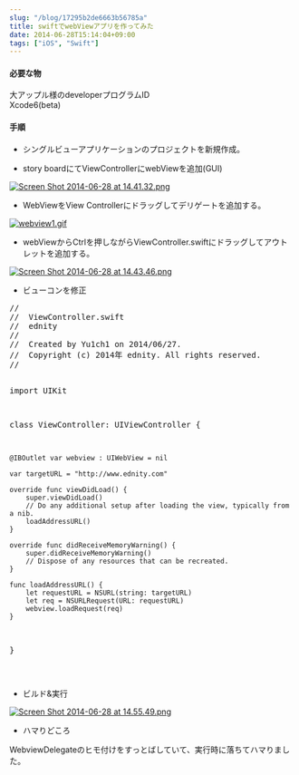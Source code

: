 ```yaml
---
slug: "/blog/17295b2de6663b56785a"
title: swiftでwebViewアプリを作ってみた
date: 2014-06-28T15:14:04+09:00
tags: ["iOS", "Swift"]
---
```


<h4>
<span id="必要な物" class="fragment"></span><a href="#%E5%BF%85%E8%A6%81%E3%81%AA%E7%89%A9"><i class="fa fa-link"></i></a>必要な物</h4>

<p>大アップル様のdeveloperプログラムID <br>
Xcode6(beta)</p>

<h4>
<span id="手順" class="fragment"></span><a href="#%E6%89%8B%E9%A0%86"><i class="fa fa-link"></i></a>手順</h4>

<ul>
<li><p>シングルビューアプリケーションのプロジェクトを新規作成。</p></li>
<li><p>story boardにてViewControllerにwebViewを追加(GUI)</p></li>
</ul>

<p><a href="https://qiita-user-contents.imgix.net/https%3A%2F%2Fqiita-image-store.s3.amazonaws.com%2F0%2F17326%2F034c670f-a228-c226-533e-a4a068c986a8.png?ixlib=rb-1.2.2&amp;auto=format&amp;gif-q=60&amp;q=75&amp;s=92ed13134bae7dd2f908b81d2c0cbab6" target="_blank" rel="nofollow noopener"><img src="https://qiita-user-contents.imgix.net/https%3A%2F%2Fqiita-image-store.s3.amazonaws.com%2F0%2F17326%2F034c670f-a228-c226-533e-a4a068c986a8.png?ixlib=rb-1.2.2&amp;auto=format&amp;gif-q=60&amp;q=75&amp;s=92ed13134bae7dd2f908b81d2c0cbab6" alt="Screen Shot 2014-06-28 at 14.41.32.png" title="Screen Shot 2014-06-28 at 14.41.32.png" data-canonical-src="https://qiita-image-store.s3.amazonaws.com/0/17326/034c670f-a228-c226-533e-a4a068c986a8.png" srcset="https://qiita-user-contents.imgix.net/https%3A%2F%2Fqiita-image-store.s3.amazonaws.com%2F0%2F17326%2F034c670f-a228-c226-533e-a4a068c986a8.png?ixlib=rb-1.2.2&amp;auto=format&amp;gif-q=60&amp;q=75&amp;w=1400&amp;fit=max&amp;s=e59c40d9c9b3082c89469ad81d341416 1x" loading="lazy"></a></p>

<ul>
<li>WebViewをView Controllerにドラッグしてデリゲートを追加する。</li>
</ul>

<p><a href="https://qiita-user-contents.imgix.net/https%3A%2F%2Fqiita-image-store.s3.amazonaws.com%2F0%2F17326%2F78986fe8-5cf2-c232-d943-1cc9569b4ff9.gif?ixlib=rb-1.2.2&amp;auto=format&amp;gif-q=60&amp;q=75&amp;s=80a4eb411b747344200b7a00f71c3550" target="_blank" rel="nofollow noopener"><img src="https://qiita-user-contents.imgix.net/https%3A%2F%2Fqiita-image-store.s3.amazonaws.com%2F0%2F17326%2F78986fe8-5cf2-c232-d943-1cc9569b4ff9.gif?ixlib=rb-1.2.2&amp;auto=format&amp;gif-q=60&amp;q=75&amp;s=80a4eb411b747344200b7a00f71c3550" alt="webview1.gif" title="webview1.gif" data-canonical-src="https://qiita-image-store.s3.amazonaws.com/0/17326/78986fe8-5cf2-c232-d943-1cc9569b4ff9.gif" srcset="https://qiita-user-contents.imgix.net/https%3A%2F%2Fqiita-image-store.s3.amazonaws.com%2F0%2F17326%2F78986fe8-5cf2-c232-d943-1cc9569b4ff9.gif?ixlib=rb-1.2.2&amp;auto=format&amp;gif-q=60&amp;q=75&amp;w=1400&amp;fit=max&amp;s=0bcbc5fd9557addb76f8c2845988bd13 1x" loading="lazy"></a></p>

<ul>
<li>webViewからCtrlを押しながらViewController.swiftにドラッグしてアウトレットを追加する。</li>
</ul>

<p><a href="https://qiita-user-contents.imgix.net/https%3A%2F%2Fqiita-image-store.s3.amazonaws.com%2F0%2F17326%2Fe6b7e906-0c1d-3d76-4f66-dfb192119e45.png?ixlib=rb-1.2.2&amp;auto=format&amp;gif-q=60&amp;q=75&amp;s=99e84ef3e683ebdb53d814dc361446da" target="_blank" rel="nofollow noopener"><img src="https://qiita-user-contents.imgix.net/https%3A%2F%2Fqiita-image-store.s3.amazonaws.com%2F0%2F17326%2Fe6b7e906-0c1d-3d76-4f66-dfb192119e45.png?ixlib=rb-1.2.2&amp;auto=format&amp;gif-q=60&amp;q=75&amp;s=99e84ef3e683ebdb53d814dc361446da" alt="Screen Shot 2014-06-28 at 14.43.46.png" title="Screen Shot 2014-06-28 at 14.43.46.png" data-canonical-src="https://qiita-image-store.s3.amazonaws.com/0/17326/e6b7e906-0c1d-3d76-4f66-dfb192119e45.png" srcset="https://qiita-user-contents.imgix.net/https%3A%2F%2Fqiita-image-store.s3.amazonaws.com%2F0%2F17326%2Fe6b7e906-0c1d-3d76-4f66-dfb192119e45.png?ixlib=rb-1.2.2&amp;auto=format&amp;gif-q=60&amp;q=75&amp;w=1400&amp;fit=max&amp;s=937fa706574b77b5075d51e250f67a5d 1x" loading="lazy"></a></p>

<ul>
<li>ビューコンを修正</li>
</ul>

<div class="code-frame" data-lang="text"><div class="highlight"><pre>//
//  ViewController.swift
//  ednity
//
//  Created by Yu1ch1 on 2014/06/27.
//  Copyright (c) 2014年 ednity. All rights reserved.
//

import UIKit

class ViewController: UIViewController {

    @IBOutlet var webview : UIWebView = nil

    var targetURL = "http://www.ednity.com"

    override func viewDidLoad() {
        super.viewDidLoad()
        // Do any additional setup after loading the view, typically from a nib.
        loadAddressURL()
    }

    override func didReceiveMemoryWarning() {
        super.didReceiveMemoryWarning()
        // Dispose of any resources that can be recreated.
    }

    func loadAddressURL() {
        let requestURL = NSURL(string: targetURL)
        let req = NSURLRequest(URL: requestURL)
        webview.loadRequest(req)
    }


}


</pre></div></div>

<ul>
<li>ビルド&amp;実行</li>
</ul>

<p><a href="https://qiita-user-contents.imgix.net/https%3A%2F%2Fqiita-image-store.s3.amazonaws.com%2F0%2F17326%2Ff8359ab0-349b-c00c-b305-bcaa22a64fa5.png?ixlib=rb-1.2.2&amp;auto=format&amp;gif-q=60&amp;q=75&amp;s=18f31d27124985a7b8659c3f2558dbd9" target="_blank" rel="nofollow noopener"><img src="https://qiita-user-contents.imgix.net/https%3A%2F%2Fqiita-image-store.s3.amazonaws.com%2F0%2F17326%2Ff8359ab0-349b-c00c-b305-bcaa22a64fa5.png?ixlib=rb-1.2.2&amp;auto=format&amp;gif-q=60&amp;q=75&amp;s=18f31d27124985a7b8659c3f2558dbd9" alt="Screen Shot 2014-06-28 at 14.55.49.png" title="Screen Shot 2014-06-28 at 14.55.49.png" data-canonical-src="https://qiita-image-store.s3.amazonaws.com/0/17326/f8359ab0-349b-c00c-b305-bcaa22a64fa5.png" srcset="https://qiita-user-contents.imgix.net/https%3A%2F%2Fqiita-image-store.s3.amazonaws.com%2F0%2F17326%2Ff8359ab0-349b-c00c-b305-bcaa22a64fa5.png?ixlib=rb-1.2.2&amp;auto=format&amp;gif-q=60&amp;q=75&amp;w=1400&amp;fit=max&amp;s=3c5716d134134f894b900643f1cba16a 1x" loading="lazy"></a></p>

<ul>
<li>ハマりどころ</li>
</ul>

<p>WebviewDelegateのヒモ付けをすっとばしていて、実行時に落ちてハマりました。</p>
